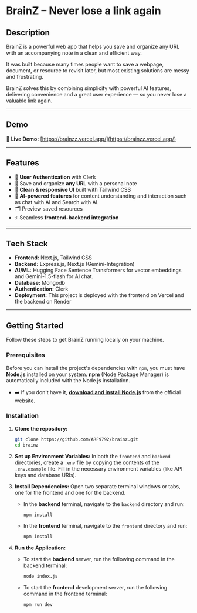 # BrainZ – Never lose a link again

## Description

BrainZ is a powerful web app that helps you save and organize any URL with an accompanying note in a clean and efficient way.

It was built because many times people want to save a webpage, document, or resource to revisit later, but most existing solutions are messy and frustrating.

BrainZ solves this by combining simplicity with powerful AI features, delivering convenience and a great user experience — so you never lose a valuable link again.

---

## Demo

🔗 **Live Demo:** [https://brainzz.vercel.app/](https://brainzz.vercel.app/)

---

## Features

- 🔑 **User Authentication** with Clerk
- 📄 Save and organize **any URL** with a personal note
- 🎨 **Clean & responsive UI** built with Tailwind CSS
- 🤖 **AI-powered features** for content understanding and interaction such as chat with AI and Search with AI.
- 🗂️ Preview saved resources
- ⚡ Seamless **frontend-backend integration**

---

## Tech Stack

- **Frontend:** Next.js, Tailwind CSS
- **Backend:** Express.js, Next.js (Gemini-Integration)
- **AI/ML:** Hugging Face Sentence Transformers for vector embeddings and Gemini-1.5-flash for AI chat.
- **Database:** Mongodb
- **Authentication:** Clerk
- **Deployment:** This project is deployed with the frontend on Vercel and the backend on Render

---

## Getting Started

Follow these steps to get BrainZ running locally on your machine.

### Prerequisites

Before you can install the project's dependencies with `npm`, you must have **Node.js** installed on your system. **npm** (Node Package Manager) is automatically included with the Node.js installation.

- ➡️ If you don't have it, **[download and install Node.js](https://nodejs.org/)** from the official website.

### Installation

1. **Clone the repository:**
    ```bash
    git clone https://github.com/ARF9792/brainz.git
    cd brainz
    ```

2. **Set up Environment Variables:** In both the `frontend` and `backend` directories, create a `.env` file by copying the contents of the `.env.example` file. Fill in the necessary environment variables (like API keys and database URIs).

3. **Install Dependencies:** Open two separate terminal windows or tabs, one for the frontend and one for the backend.

    - In the **backend** terminal, navigate to the `backend` directory and run:
        ```bash
        npm install
        ```
    
    - In the **frontend** terminal, navigate to the `frontend` directory and run:
        ```bash
        npm install
        ```

4. **Run the Application:**

    - To start the **backend** server, run the following command in the backend terminal:
        ```bash
        node index.js
        ```
    
    - To start the **frontend** development server, run the following command in the frontend terminal:
        ```bash
        npm run dev
        ```
